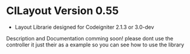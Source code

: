 CILayout Version 0.55
=====================

-  Layout Librarie designed for Codeigniter 2.1.3 or 3.0-dev



Description and Documentation comming soon! please dont use the controller it just their as a example so you can see how to use the library

